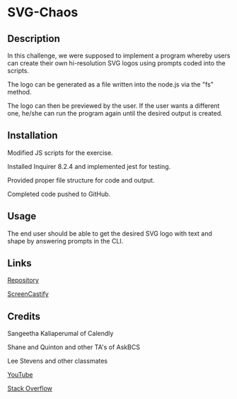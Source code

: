 # SVG-Chaos

## Description
In this challenge, we were supposed to implement a program whereby users can create their own hi-resolution SVG logos using prompts coded into the scripts.

The logo can be generated as a file written into the node.js via the "fs" method.

The logo can then be previewed by the user. If the user wants a different one, he/she can run the program again until the desired output is created.

## Installation
Modified JS scripts for the exercise.

Installed Inquirer 8.2.4 and implemented jest for testing.

Provided proper file structure for code and output.

Completed code pushed to GitHub.


## Usage
The end user should be able to get the desired SVG logo with text and shape by answering prompts in the CLI.

## Links
[Repository](https://github.com/AbeThomas82/SVG-Chaos)

[ScreenCastify](https://drive.google.com/file/d/1Llw6qweV_S9Npr8Zw-n2CbzPbdwhUYb-/view)

## Credits
Sangeetha Kaliaperumal of Calendly

Shane and Quinton and other TA's of AskBCS

Lee Stevens and other classmates

[YouTube](https://youtu.be/emFMHH2Bfvo)

[Stack Overflow](https://stackoverflow.com/questions/22252472/how-can-i-change-the-color-of-an-svg-element)